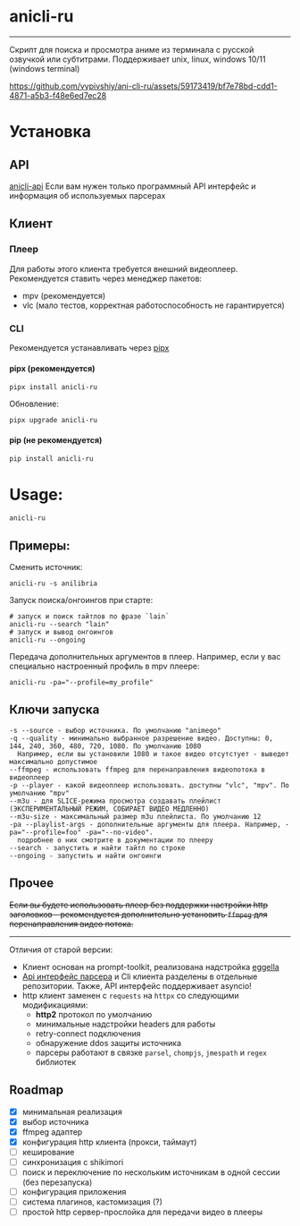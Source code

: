 # anicli-ru

___
 Скрипт для поиска и просмотра аниме из терминала с русской озвучкой или субтитрами.
Поддерживает unix, linux, windows 10/11 (windows terminal)

https://github.com/vypivshiy/ani-cli-ru/assets/59173419/bf7e78bd-cdd1-4871-a5b3-f48e6ed7ec28


# Установка

## API

[anicli-api](https://github.com/vypivshiy/anicli-api) Если вам нужен только программный API интерфейс и информация об используемых парсерах

## Клиент

### Плеер

Для работы этого клиента требуется внешний видеоплеер. 
Рекомендуется ставить через менеджер пакетов:

- mpv (рекомендуется)
- vlc (мало тестов, корректная работоспособность не гарантируется)

### CLI

Рекомендуется устанавливать через [pipx](https://pipx.pypa.io/stable/installation/)

#### pipx (рекомендуется)

```shell
pipx install anicli-ru 
```

Обновление:

```shell
pipx upgrade anicli-ru
```

#### pip (не рекомендуется)

```shell
pip install anicli-ru
```

# Usage:

```shell
anicli-ru
```

## Примеры:

Сменить источник:

```shell
anicli-ru -s anilibria
```

Запуск поиска/онгоингов при старте:

```shell
# запуск и поиск тайтлов по фразе `lain`
anicli-ru --search "lain"
# запуск и вывод онгоингов
anicli-ru --ongoing
```

Передача дополнительных аргументов в плеер. 
Например, если у вас специально настроенный профиль в mpv плеере:

```shell
anicli-ru -pa="--profile=my_profile" 
```

## Ключи запуска

```
-s --source - выбор источника. По умолчанию "animego"
-q --quality - минимально выбранное разрешение видео. Доступны: 0, 144, 240, 360, 480, 720, 1080. По умолчанию 1080
  Например, если вы установили 1080 и такое видео отсутстует - выведет максимально допустимое 
--ffmpeg - использовать ffmpeg для перенаправления видеопотока в видеоплеер
-p --player - какой видеоплеер использовать. доступны "vlc", "mpv". По умолчанию "mpv"
--m3u - для SLICE-режима просмотра создавать плейлист (ЭКСПЕРИМЕНТАЛЬНЫЙ РЕЖИМ, СОБИРАЕТ ВИДЕО МЕДЛЕННО)
--m3u-size - максимальный размер m3u плейлиста. По умолчанию 12
-pa --playlist-args - дополнительные аргументы для плеера. Например, -pa="--profile=foo" -pa="--no-video". 
  подробнее о них смотрите в документации по плееру
--search - запустить и найти тайтл по строке
--ongoing - запустить и найти онгоинги
```

## Прочее

~~Если вы будете использовать плеер без поддержки настройки http заголовков - рекомендуется 
дополнительно установить `ffmpeg` для перенаправления видео потока.~~

---

Отличия от старой версии:

- Клиент основан на prompt-toolkit, реализована надстройка [eggella](https://github.com/vypivshiy/eggella)
- [Api интерфейс парсера](https://github.com/vypivshiy/anicli-api/tree/dev) и Cli клиента 
разделены в отдельные репозитории. Также, API интерфейс поддерживает asyncio!
- http клиент заменен с `requests` на `httpx` со следующими модификациями:
    - **http2** протокол по умолчанию
    - минимальные надстройки headers для работы
    - retry-connect подключения
    - обнаружение ddos защиты источника
    - парсеры работают в связке  `parsel`, `chompjs`, `jmespath` и `regex` библиотек


## Roadmap
- [x] минимальная реализация
- [x] выбор источника
- [x] ffmpeg адаптер
- [x] конфигурация http клиента (прокси, таймаут)
- [ ] кеширование
- [ ] синхронизация с shikimori
- [ ] поиск и переключение по нескольким источникам в одной сессии (без перезапуска)
- [ ] конфигурация приложения
- [ ] система плагинов, кастомизация (?)
- [ ] простой http сервер-прослойка для передачи видео в плееры
